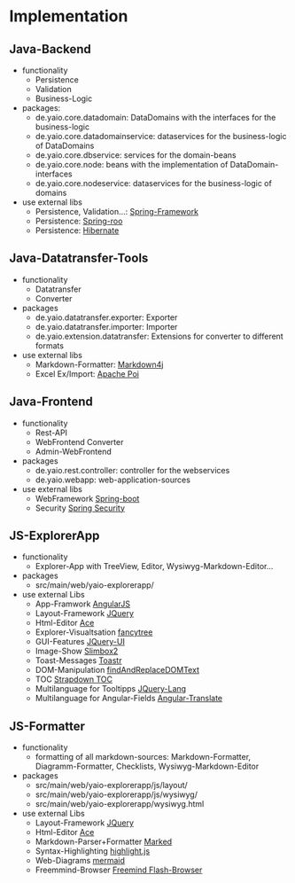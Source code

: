 # Implementation

## Java-Backend
- functionality
    - Persistence
    - Validation
    - Business-Logic
- packages:
    - de.yaio.core.datadomain: DataDomains with the interfaces for the business-logic
    - de.yaio.core.datadomainservice: dataservices for the business-logic of DataDomains
    - de.yaio.core.dbservice: services for the domain-beans
    - de.yaio.core.node: beans with the implementation of DataDomain-interfaces
    - de.yaio.core.nodeservice: dataservices for the business-logic of domains
- use external libs
    - Persistence, Validation...: [Spring-Framework](https://github.com/spring-projects/spring-framework)
    - Persistence: [Spring-roo](https://github.com/spring-projects/spring-roo)
    - Persistence: [Hibernate](https://github.com/hibernate/)

## Java-Datatransfer-Tools
- functionality
    - Datatransfer
    - Converter
- packages
    - de.yaio.datatransfer.exporter: Exporter
    - de.yaio.datatransfer.importer: Importer
    - de.yaio.extension.datatransfer: Extensions for converter to different formats
- use external libs
    - Markdown-Formatter: [Markdown4j](https://code.google.com/p/markdown4j/)
    - Excel Ex/Import: [Apache Poi](https://github.com/apache/poi)

## Java-Frontend
- functionality
    - Rest-API
    - WebFrontend Converter
    - Admin-WebFrontend
- packages
    - de.yaio.rest.controller: controller for the webservices
    - de.yaio.webapp: web-application-sources
- use external libs
    - WebFramework [Spring-boot](https://github.com/spring-projects/spring-boot)
    - Security [Spring Security](https://github.com/spring-projects/spring-security)

## JS-ExplorerApp
- functionality
    - Explorer-App with TreeView, Editor, Wysiwyg-Markdown-Editor...
- packages
    - src/main/web/yaio-explorerapp/
- use external Libs
    - App-Framwork [AngularJS](https://angularjs.org/)
    - Layout-Framework [JQuery](https://github.com/jquery/jquery)
    - Html-Editor [Ace](https://github.com/ajaxorg/ace-builds)
    - Explorer-Visualtsation [fancytree](https://github.com/mar10/fancytree)
    - GUI-Features [JQuery-UI](https://github.com/jquery/jquery-ui)
    - Image-Show [Slimbox2](http://www.digitalia.be/software/slimbox2)
    - Toast-Messages [Toastr](https://github.com/CodeSeven/toastr)
    - DOM-Manipulation [findAndReplaceDOMText](https://github.com/padolsey/findAndReplaceDOMText)
    - TOC [Strapdown TOC](https://github.com/ndossougbe/strapdown)
    - Multilanguage for Tooltipps [JQuery-Lang](https://github.com/coolbloke1324/jquery-lang-js)
    - Multilanguage for Angular-Fields [Angular-Translate](https://github.com/angular-translate/)
    
## JS-Formatter
- functionality
    - formatting of all markdown-sources: Markdown-Formatter, Diagramm-Formatter, Checklists, Wysiwyg-Markdown-Editor
- packages
    - src/main/web/yaio-explorerapp/js/layout/
    - src/main/web/yaio-explorerapp/js/wysiwyg/
    - src/main/web/yaio-explorerapp/wysiwyg.html
- use external Libs
    - Layout-Framework [JQuery](https://github.com/jquery/jquery)
    - Html-Editor [Ace](https://github.com/ajaxorg/ace-builds)
    - Markdown-Parser+Formatter [Marked](https://github.com/chjj/marked)
    - Syntax-Highlighting [highlight.js](https://highlightjs.org/)
    - Web-Diagrams [mermaid](https://github.com/knsv/mermaid)
    - Freemmind-Browser [Freemind Flash-Browser](http://freemind.sourceforge.net/wiki/index.php/Flash_browser)


